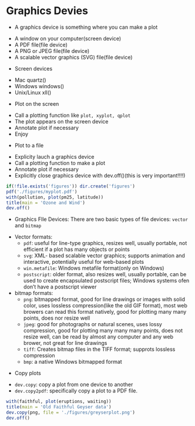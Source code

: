 
# Graphics Devies
* A graphics device is something where you can make a plot 
 + A window on your computer(screen device)
 + A PDF file(file device)
 + A PNG or JPEG file(file device)
 + A scalable vector graphics (SVG) file(file device)
* Screen devices 
 + Mac quartz()
 + Windows windows()
 + Unix/Linux xll()
* Plot on the screen 
 + Call a plotting function like `plot, xyplot, qplot`
 + The plot appears on the screen device
 + Annotate plot if necessary
 + Enjoy
* Plot to a file 
 + Explicity lauch a graphics device
 + Call a plotting function to make a plot
 + Annotate plot if necessary
 + Explicitly close graphics device with dev.off()(this is very important!!!!)

```r
if(!file.exists('figures')) dir.create('figures')
pdf('./figures/myplot.pdf')
with(pollution, plot(pm25, latitude))
title(main = 'Ozone and Wind')
dev.off()
```
* Graphics FIle Devices: There are two basic types of file devices: `vector` and `bitmap`
 + Vector formats: 
    + `pdf`: useful for line-type graphics, resizes well, usually portable, not efficient if a plot has many objects or points
    + `svg`: XML- based scalable vector graphics; supports animation and interactive, potentially useful for web-based plots
    + `win.metafile`: Windows metafile format(only on Windows)
    + `postscript`: older format, also resizes well, usually portable, can be used to create encapsulated postscript files; Windows systems ofen don’t have a postscript viewer
 + bitmap formats: 
    + `png`: bitmapped format, good for line drawings or images with solid color, uses lossless compression(like the old GIF format), most web browers can read this format natively, good for plotting many many points, does nor resize well
    + `jpeg`: good for photographs or natural scenes, uses lossy compression, good for plotting many many many points, does not resize well, can be read by almost any computer and any web brower, not great for line drawings
    + `tiff`: Creates bitmap files in the TIFF format; supprots lossless compression
    + `bmp`: a native Windows bitmapped format

* Copy plots 
 - `dev.copy`: copy a plot from one device to another 
 - `dev.copy2pdf`: specifically copy a plot to a PDF file.
```r
with(faithful, plot(eruptions, waiting))
title(main = 'Old Faithful Geyser data')
dev.copy(png, file = './figures/greyserplot.png')
dev.off()
```

